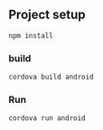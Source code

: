 ## Project setup
```
npm install
```

### build
```
cordova build android
```

### Run
```
cordova run android
```